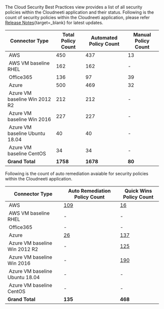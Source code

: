 
The Cloud Security Best Practices view provides a list of all security policies within the Cloudneeti application and their status. Following is the count of security policies within the Cloudneeti application, please refer [Release Notes](../../releaseNotes/2020/){target=_blank} for latest updates.


| **Connector Type​**              | **Total Policy Count​**    | **Automated Policy Count​** | **Manual Policy Count​** |
|---------------------------------|---------------------------|----------------------------|-------------------------|
|  AWS​                            | 450                       | 437                        | 13                      |
|  AWS​ VM baseline RHEL           | 162                       | 162                        | -                      |
|  Office365​                      | 136                       | 97                         | 39                      |
|  Azure​                          | 500                       | 469                        | 32                      |
|  Azure VM baseline Win 2012 R2​  | 212​                       | 212​                        | -                      |
|  Azure VM baseline Win 2016​     | 227​                       | 227​                        | -                      |
|  Azure VM baseline Ubuntu 18.04​ | 40​                        | 40​                         | -                      |
|  Azure VM baseline CentOS​       | 34​                        | 34​                         | -                      |
| **Grand Total**​                 | **1758**​                  | **1678**​                   |                   **80**      |



Following is the count of auto remediation avaiable for security policies within the Cloudneeti application.

| **Connector Type​**              | **Auto Remediation Policy​ Count**      | **Quick Wins Policy Count**      |
|---------------------------------|---------------------------|----------------------------|     
|  AWS​                            | [109](../../remediation/awsRemediation/)       |            [16](../../remediation/awsQuickWins/)             |  
|  AWS​ VM baseline RHEL           | -                                 | -                                              |
|  Office365​                      | -                                 | -                                              |                         
|  Azure​                          | [26](../../remediation/azureAutoRemediation/) | [137](../../remediation/azureQuickWins/) |                         
|  Azure VM baseline Win 2012 R2​  | -                                 | [125](../../remediation/osBaseline/win12QuickWins/#cis-benchmark-windows-server-2012-r2-version-100)                 |          
|  Azure VM baseline Win 2016​     | -                                 | [190](../../remediation/osBaseline/win16QuickWins/#cis-benchmark-windows-server-2016-version-100)                                              |
|  Azure VM baseline Ubuntu 18.04​ | -                                 | -                                              |
|  Azure VM baseline CentOS​       | -                                 | -                                              |
| **Grand Total**​                 | **135**​                            | **468**                                         |     